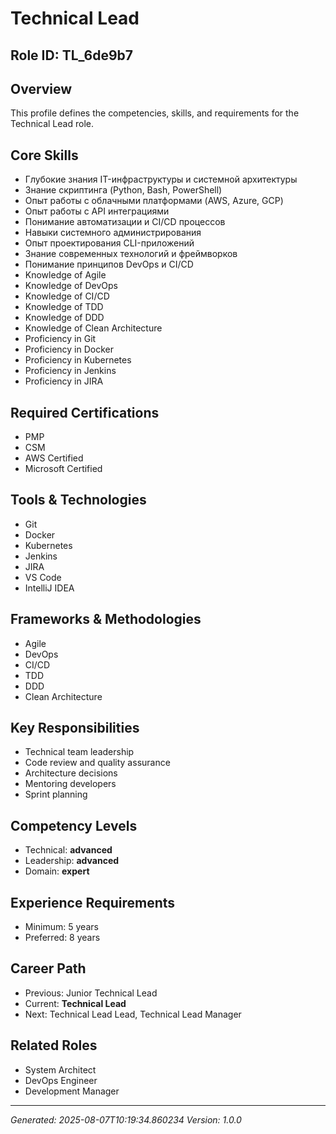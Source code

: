 # Technical Lead

## Role ID: TL_6de9b7

## Overview
This profile defines the competencies, skills, and requirements for the Technical Lead role.

## Core Skills
- Глубокие знания IT-инфраструктуры и системной архитектуры
- Знание скриптинга (Python, Bash, PowerShell)
- Опыт работы с облачными платформами (AWS, Azure, GCP)
- Опыт работы с API интеграциями
- Понимание автоматизации и CI/CD процессов
- Навыки системного администрирования
- Опыт проектирования CLI-приложений
- Знание современных технологий и фреймворков
- Понимание принципов DevOps и CI/CD
- Knowledge of Agile
- Knowledge of DevOps
- Knowledge of CI/CD
- Knowledge of TDD
- Knowledge of DDD
- Knowledge of Clean Architecture
- Proficiency in Git
- Proficiency in Docker
- Proficiency in Kubernetes
- Proficiency in Jenkins
- Proficiency in JIRA

## Required Certifications
- PMP
- CSM
- AWS Certified
- Microsoft Certified

## Tools & Technologies
- Git
- Docker
- Kubernetes
- Jenkins
- JIRA
- VS Code
- IntelliJ IDEA

## Frameworks & Methodologies
- Agile
- DevOps
- CI/CD
- TDD
- DDD
- Clean Architecture

## Key Responsibilities
- Technical team leadership
- Code review and quality assurance
- Architecture decisions
- Mentoring developers
- Sprint planning

## Competency Levels
- Technical: **advanced**
- Leadership: **advanced**
- Domain: **expert**

## Experience Requirements
- Minimum: 5 years
- Preferred: 8 years

## Career Path
- Previous: Junior Technical Lead
- Current: **Technical Lead**
- Next: Technical Lead Lead, Technical Lead Manager

## Related Roles
- System Architect
- DevOps Engineer
- Development Manager

---
*Generated: 2025-08-07T10:19:34.860234*
*Version: 1.0.0*
